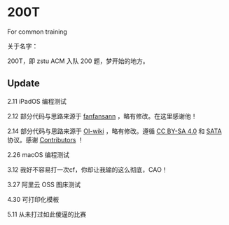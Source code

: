 # 200T

For common training

关于名字：

200T，即 zstu ACM 入队 200 题，梦开始的地方。

## Update

2.11 iPadOS 编程测试

2.12 部分代码与思路来源于 [fanfansann](https://github.com/fanfansann) ，略有修改。在这里感谢他！

2.14 部分代码与思路来源于 [OI-wiki](https://github.com/OI-wiki/OI-wiki/) ，略有修改。遵循 [CC BY-SA 4.0](https://creativecommons.org/licenses/by-sa/4.0/deed.zh) 和 [SATA](https://github.com/zTrix/sata-license) 协议。感谢 [Contributors](https://github.com/OI-wiki/OI-wiki/graphs/contributors) ！

2.26 macOS 编程测试

3.12 我好不容易打一次cf，你却让我输的这么彻底，CAO！

3.27 阿里云 OSS 图床测试

4.30 可打印化模板

5.11 从未打过如此傻逼的比赛

